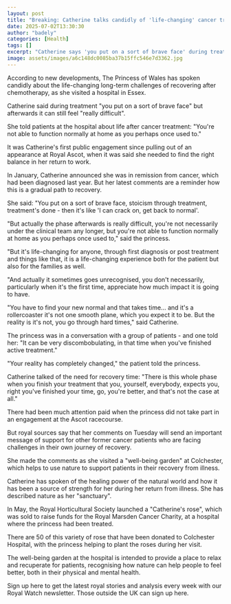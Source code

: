 ```yaml
---
layout: post
title: "Breaking: Catherine talks candidly of 'life-changing' cancer treatment"
date: 2025-07-02T13:30:30
author: "badely"
categories: [Health]
tags: []
excerpt: "Catherine says 'you put on a sort of brave face' during treatment but afterwards it can also feel 'really difficult'."
image: assets/images/a6c148dc0085ba37b15ffc546e7d3362.jpg
---
```


According to new developments, The Princess of Wales has spoken candidly about the life-changing long-term challenges of recovering after chemotherapy, as she visited a hospital in Essex.

Catherine said during treatment "you put on a sort of brave face" but afterwards it can still feel "really difficult".

She told patients at the hospital about life after cancer treatment: "You're not able to function normally at home as you perhaps once used to."

It was Catherine's first public engagement since pulling out of an appearance at Royal Ascot, when it was said she needed to find the right balance in her return to work.

In January, Catherine announced she was in remission from cancer, which had been diagnosed last year. But her latest comments are a reminder how this is a gradual path to recovery.

She said: "You put on a sort of brave face, stoicism through treatment, treatment's done - then it's like 'I can crack on, get back to normal'.

"But actually the phase afterwards is really difficult, you're not necessarily under the clinical team any longer, but you're not able to function normally at home as you perhaps once used to," said the princess.

"But it's life-changing for anyone, through first diagnosis or post treatment and things like that, it is a life-changing experience both for the patient but also for the families as well. 

"And actually it sometimes goes unrecognised, you don't necessarily, particularly when it's the first time, appreciate how much impact it is going to have. 

"You have to find your new normal and that takes time... and it's a rollercoaster it's not one smooth plane, which you expect it to be. But the reality is it's not, you go through hard times," said Catherine.

The princess was in a conversation with a group of patients - and one told her: "It can be very discombobulating, in that time when you've finished active treatment."

"Your reality has completely changed," the patient told the princess.

Catherine talked of the need for recovery time: "There is this whole phase when you finish your treatment that you, yourself, everybody, expects you, right you've finished your time, go, you're better, and that's not the case at all."

There had been much attention paid when the princess did not take part in an engagement at the Ascot racecourse.

But royal sources say that her comments on Tuesday will send an important message of support for other former cancer patients who are facing challenges in their own journey of recovery.

She made the comments as she visited a "well-being garden" at Colchester, which helps to use nature to support patients in their recovery from illness.

Catherine has spoken of the healing power of the natural world and how it has been a source of strength for her during her return from illness. She has described nature as her "sanctuary".

In May, the Royal Horticultural Society launched a "Catherine's rose", which was sold to raise funds for the Royal Marsden Cancer Charity, at a hospital where the princess had been treated.

There are 50 of this variety of rose that have been donated to Colchester Hospital, with the princess helping to plant the roses during her visit.

The well-being garden at the hospital is intended to provide a place to relax and recuperate for patients, recognising how nature can help people to feel better, both in their physical and mental health.

Sign up here to get the latest royal stories and analysis every week with our Royal Watch newsletter. Those outside the UK can sign up here.

